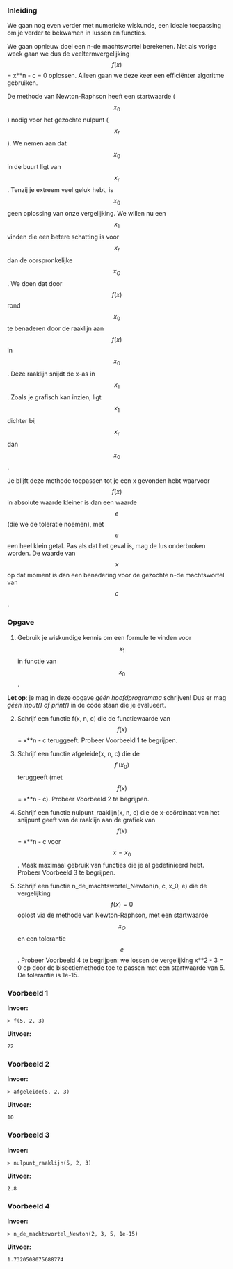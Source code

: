 ### Inleiding

We gaan nog even verder met numerieke wiskunde, een ideale toepassing om je verder te bekwamen in lussen en functies.

We gaan opnieuw doel een n-de machtswortel berekenen. Net als vorige week gaan we dus de veeltermvergelijking $$f(x)$$ = x**n - c = 0 oplossen. Alleen gaan we deze keer een efficiënter algoritme gebruiken.

De methode van Newton-Raphson heeft een startwaarde ($$x_0$$) nodig voor het gezochte nulpunt ($$x_r$$). We nemen aan dat $$x_0$$ in de buurt ligt van $$x_r$$. Tenzij je extreem veel geluk hebt, is $$x_0$$ geen oplossing van onze vergelijking. We willen nu een $$x_1$$ vinden die een betere schatting is voor $$x_r$$ dan de oorspronkelijke $$x_O$$. We doen dat door $$f(x)$$ rond $$x_0$$ te benaderen door de raaklijn aan $$f(x)$$ in $$x_0$$. Deze raaklijn snijdt de x-as in $$x_1$$. Zoals je grafisch kan inzien, ligt $$x_1$$ dichter bij $$x_r$$ dan $$x_0$$.

Je blijft deze methode toepassen tot je een x gevonden hebt waarvoor $$f(x)$$ in absolute waarde kleiner is dan een waarde $$e$$ (die we de toleratie noemen), met $$e$$ een heel klein getal. Pas als dat het geval is, mag de lus onderbroken worden. De waarde van $$x$$ op dat moment is dan een benadering voor de gezochte n-de machtswortel van $$c$$.

### Opgave

1. Gebruik je wiskundige kennis om een formule te vinden voor $$x_1$$ in functie van $$x_0$$.

**Let op**: je mag in deze opgave *géén hoofdprogramma* schrijven! Dus er mag *géén input() of print()* in de code staan die je evalueert.

2. Schrijf een functie f(x, n, c) die de functiewaarde van $$f(x)$$ = x**n - c teruggeeft. Probeer Voorbeeld 1 te begrijpen.

2. Schrijf een functie afgeleide(x, n, c) die de $$f'(x_0)$$ teruggeeft (met $$f(x)$$ = x**n - c). Probeer Voorbeeld 2 te begrijpen.

3. Schrijf een functie nulpunt_raaklijn(x, n, c) die de x-coördinaat van het snijpunt geeft van de raaklijn aan de grafiek van $$f(x)$$ = x**n - c voor $$x=x_0$$. Maak maximaal gebruik van functies die je al gedefinieerd hebt. Probeer Voorbeeld 3 te begrijpen.

4. Schrijf een functie n_de_machtswortel_Newton(n, c, x_0, e) die de vergelijking $$f(x) = 0$$ oplost via de methode van Newton-Raphson, met een startwaarde $$x_O$$ en een tolerantie $$e$$. Probeer Voorbeeld 4 te begrijpen: we lossen de vergelijking x**2 - 3 = 0 op door de bisectiemethode toe te passen met een startwaarde van 5. De tolerantie is 1e-15.

### Voorbeeld 1

**Invoer:**

    > f(5, 2, 3)

**Uitvoer:**

    22

### Voorbeeld 2

**Invoer:**

    > afgeleide(5, 2, 3)

**Uitvoer:**

    10

### Voorbeeld 3

**Invoer:**

    > nulpunt_raaklijn(5, 2, 3)

**Uitvoer:**

    2.8

### Voorbeeld 4

**Invoer:**

    > n_de_machtswortel_Newton(2, 3, 5, 1e-15)

**Uitvoer:**

    1.7320508075688774

